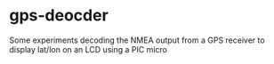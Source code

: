 # gps-deocder
Some experiments decoding the NMEA output from a GPS receiver to display lat/lon on an LCD using a PIC micro
